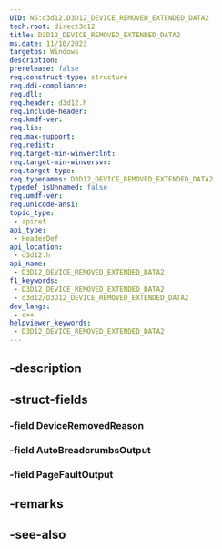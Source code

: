 ```yaml
---
UID: NS:d3d12.D3D12_DEVICE_REMOVED_EXTENDED_DATA2
tech.root: direct3d12
title: D3D12_DEVICE_REMOVED_EXTENDED_DATA2
ms.date: 11/10/2023
targetos: Windows
description: 
prerelease: false
req.construct-type: structure
req.ddi-compliance: 
req.dll: 
req.header: d3d12.h
req.include-header: 
req.kmdf-ver: 
req.lib: 
req.max-support: 
req.redist: 
req.target-min-winverclnt: 
req.target-min-winversvr: 
req.target-type: 
req.typenames: D3D12_DEVICE_REMOVED_EXTENDED_DATA2
typedef_isUnnamed: false
req.umdf-ver: 
req.unicode-ansi: 
topic_type:
 - apiref
api_type:
 - HeaderDef
api_location:
 - d3d12.h
api_name:
 - D3D12_DEVICE_REMOVED_EXTENDED_DATA2
f1_keywords:
 - D3D12_DEVICE_REMOVED_EXTENDED_DATA2
 - d3d12/D3D12_DEVICE_REMOVED_EXTENDED_DATA2
dev_langs:
 - c++
helpviewer_keywords:
 - D3D12_DEVICE_REMOVED_EXTENDED_DATA2
---
```


## -description

## -struct-fields

### -field DeviceRemovedReason

### -field AutoBreadcrumbsOutput

### -field PageFaultOutput

## -remarks

## -see-also


